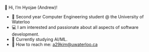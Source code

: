 👋 Hi, I’m Hyojae (Andrew)! 
- 📖 Second year Computer Engineering student @ the University of Waterloo
- 💻 I am interested and passionate about all aspects of software development.
- 🌱 Currently studying AI/ML. 
- 📧 How to reach me: a29kim@uwaterloo.ca

<!---
hyojaek/hyojaek is a ✨ special ✨ repository because its `README.md` (this file) appears on your GitHub profile.
You can click the Preview link to take a look at your changes.
--->
